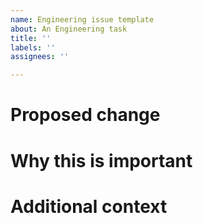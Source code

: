 ```yaml
---
name: Engineering issue template
about: An Engineering task
title: ''
labels: ''
assignees: ''

---
```


# Proposed change

# Why this is important

# Additional context
